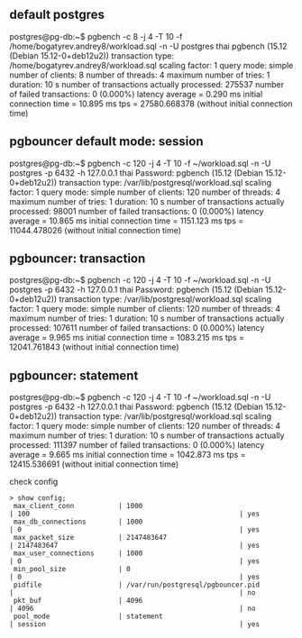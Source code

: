 ##  default postgres
postgres@pg-db:~$ pgbench -c 8 -j 4 -T 10 -f /home/bogatyrev.andrey8/workload.sql -n -U postgres thai
pgbench (15.12 (Debian 15.12-0+deb12u2))
transaction type: /home/bogatyrev.andrey8/workload.sql
scaling factor: 1
query mode: simple
number of clients: 8
number of threads: 4
maximum number of tries: 1
duration: 10 s
number of transactions actually processed: 275537
number of failed transactions: 0 (0.000%)
latency average = 0.290 ms
initial connection time = 10.895 ms
tps = 27580.668378 (without initial connection time)

##  pgbouncer default mode: session
postgres@pg-db:~$ pgbench -c 120 -j 4 -T 10 -f ~/workload.sql -n -U postgres -p 6432 -h 127.0.0.1 thai
Password:
pgbench (15.12 (Debian 15.12-0+deb12u2))
transaction type: /var/lib/postgresql/workload.sql
scaling factor: 1
query mode: simple
number of clients: 120
number of threads: 4
maximum number of tries: 1
duration: 10 s
number of transactions actually processed: 98001
number of failed transactions: 0 (0.000%)
latency average = 10.865 ms
initial connection time = 1151.123 ms
tps = 11044.478026 (without initial connection time)


##  pgbouncer: transaction
postgres@pg-db:~$ pgbench -c 120 -j 4 -T 10 -f ~/workload.sql -n -U postgres -p 6432 -h 127.0.0.1 thai
Password:
pgbench (15.12 (Debian 15.12-0+deb12u2))
transaction type: /var/lib/postgresql/workload.sql
scaling factor: 1
query mode: simple
number of clients: 120
number of threads: 4
maximum number of tries: 1
duration: 10 s
number of transactions actually processed: 107611
number of failed transactions: 0 (0.000%)
latency average = 9.965 ms
initial connection time = 1083.215 ms
tps = 12041.761843 (without initial connection time)


##  pgbouncer: statement
postgres@pg-db:~$ pgbench -c 120 -j 4 -T 10 -f ~/workload.sql -n -U postgres -p 6432 -h 127.0.0.1 thai
Password:
pgbench (15.12 (Debian 15.12-0+deb12u2))
transaction type: /var/lib/postgresql/workload.sql
scaling factor: 1
query mode: simple
number of clients: 120
number of threads: 4
maximum number of tries: 1
duration: 10 s
number of transactions actually processed: 111397
number of failed transactions: 0 (0.000%)
latency average = 9.665 ms
initial connection time = 1042.873 ms
tps = 12415.536691 (without initial connection time)



check config
```
> show config;
 max_client_conn           | 1000                                                   | 100                                                    | yes
 max_db_connections        | 1000                                                   | 0                                                      | yes
 max_packet_size           | 2147483647                                             | 2147483647                                             | yes
 max_user_connections      | 1000                                                   | 0                                                      | yes
 min_pool_size             | 0                                                      | 0                                                      | yes
 pidfile                   | /var/run/postgresql/pgbouncer.pid                      |                                                        | no
 pkt_buf                   | 4096                                                   | 4096                                                   | no
 pool_mode                 | statement                                              | session                                                | yes
```




